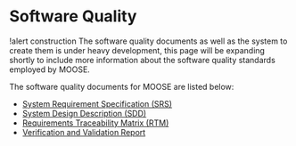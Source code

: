 # Software Quality

!alert construction
The software quality documents as well as the system to create them is under heavy development, this
page will be expanding shortly to include more information about the software quality standards
employed by MOOSE.

The software quality documents for MOOSE are listed below:

- [System Requirement Specification (SRS)](sqa/moose_srs.md)
- [System Design Description (SDD)](sqa/moose_sdd.md)
- [Requirements Traceability Matrix (RTM)](sqa/moose_rtm.md)
- [Verification and Validation Report](sqa/moose_v_and_v.md)
